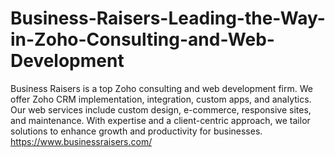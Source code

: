 # Business-Raisers-Leading-the-Way-in-Zoho-Consulting-and-Web-Development
Business Raisers is a top Zoho consulting and web development firm. We offer Zoho CRM implementation, integration, custom apps, and analytics. Our web services include custom design, e-commerce, responsive sites, and maintenance. With expertise and a client-centric approach, we tailor solutions to enhance growth and productivity for businesses.
https://www.businessraisers.com/
